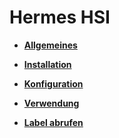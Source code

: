 # Hermes HSI 

-   **[Allgemeines](7_4_23_1_Allgemeines.md)**  

-   **[Installation](7_4_23_2_Installation.md)**  

-   **[Konfiguration](7_4_23_3_Konfiguration.md)**  

-   **[Verwendung](7_4_23_4_Verwendung.md)**  

-   **[Label abrufen](7_4_23_5_LabelAbrufen.md)**  




